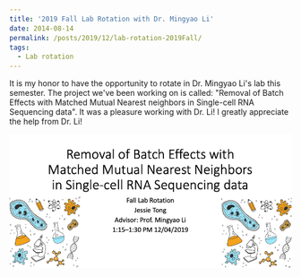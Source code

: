 ```yaml
---
title: '2019 Fall Lab Rotation with Dr. Mingyao Li'
date: 2014-08-14
permalink: /posts/2019/12/lab-rotation-2019Fall/
tags:
  - Lab rotation
---
```


It is my honor to have the opportunity to rotate in Dr. Mingyao Li's lab this semester. The project we've been working on is called: "Removal of Batch Effects with Matched Mutual Nearest neighbors in Single-cell RNA Sequencing data". It was a pleasure working with Dr. Li! I greatly appreciate the help from Dr. Li!

![title](/images/2019fall_lab_rotation.png)
